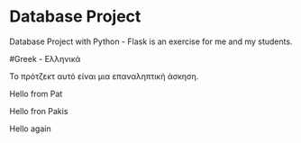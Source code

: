 # Database Project
Database Project with Python - Flask is an exercise for me and my students.

#Greek - Ελληνικά

Το πρότζεκτ αυτό είναι μια επαναληπτική άσκηση.

Hello from Pat

Hello fron Pakis

Hello again
